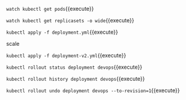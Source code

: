 `watch kubectl get pods`{{execute}}

`watch kubectl get replicasets -o wide`{{execute}}

`kubectl apply -f deployment.yml`{{execute}}

scale

`kubectl apply -f deployment-v2.yml`{{execute}}

`kubectl rollout status deployment devops`{{execute}}

`kubectl rollout history deployment devops`{{execute}}

`kubectl rollout undo deployment devops --to-revision=1`{{execute}}

